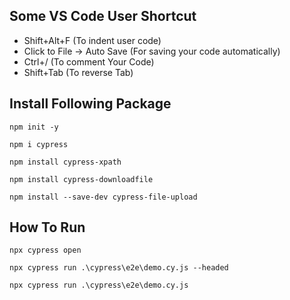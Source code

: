 Some VS Code User Shortcut
--------------------------
- Shift+Alt+F (To indent user code)
- Click to File -> Auto Save (For saving your code automatically)
- Ctrl+/ (To comment Your Code)
- Shift+Tab (To reverse Tab)

Install Following Package
-------------------------
``
 npm init -y 
``

``
 npm i cypress
``

``
npm install cypress-xpath
``

``
npm install cypress-downloadfile
``

``
npm install --save-dev cypress-file-upload
``

How To Run
----------
``
 npx cypress open
``

``
 npx cypress run .\cypress\e2e\demo.cy.js --headed
``

``
 npx cypress run .\cypress\e2e\demo.cy.js
``

